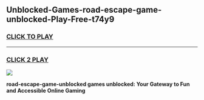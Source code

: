 
## Unblocked-Games-road-escape-game-unblocked-Play-Free-t74y9
<h3>
<a href="https://premium76.site?title=road-escape-game-unblocked&ref=17A">CLICK TO PLAY</a></h3>
<hr>

<h3>
<a href="https://premium76.site?title=road-escape-game-unblocked&ref=17A">CLICK 2 PLAY</a>
  
</h3>

<a href="https://premium76.site?title=road-escape-game-unblocked&ref=17A"><img src="https://clearcache.store/games.png"></a>


**road-escape-game-unblocked games unblocked: Your Gateway to Fun and Accessible Online Gaming**
